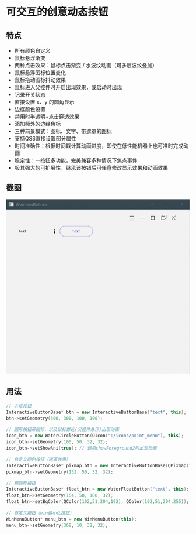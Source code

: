 可交互的创意动态按钮
===

## 特点

- 所有颜色自定义
- 鼠标悬浮渐变
- 两种点击效果：鼠标点击渐变 / 水波纹动画（可多层波纹叠加）
- 鼠标悬浮图标位置变化
- 鼠标拖动图标抖动效果
- 鼠标进入父控件时开启出现效果，或启动时出现
- 记录开关状态
- 直接设置 x、y 的圆角显示
- 边框颜色设置
- 禁用时半透明+点击穿透效果
- 添加额外的边缘角标
- 三种前景模式：图标、文字、带遮罩的图标
- 支持QSS直接设置部分属性
- 时间准确性：根据时间戳计算动画进度，即使在低性能机器上也可准时完成动画
- 稳定性：一按钮多功能，完美兼容多种情况下焦点事件
- 极其强大的可扩展性，继承该按钮后可任意修改显示效果和动画效果



## 截图

![截图](pictures/picture.gif)



## 用法

```C++
// 方框按钮
InteractiveButtonBase* btn = new InteractiveButtonBase("text", this);
btn->setGeometry(300, 300, 100, 100);
```

```C++
// 圆形按钮带图标，以及鼠标靠近(父控件悬浮)出现动画
icon_btn = new WaterCircleButton(QIcon(":/icons/point_menu"), this);
icon_btn->setGeometry(100, 50, 32, 32);
icon_btn->setShowAni(true); // 调用showForeground2时出现动画
```

```C++
// 自定义颜色按钮（遮罩效果）
InteractiveButtonBase* pixmap_btn = new InteractiveButtonBase(QPixmap(":/icons/point_menu"), this);
pixmap_btn->setGeometry(132, 50, 32, 32);
```

```C++
// 椭圆形按钮
InteractiveButtonBase* float_btn = new WaterFloatButton("text", this);
float_btn->setGeometry(164, 50, 100, 32);
float_btn->setBgColor(QColor(102,51,204,192), QColor(102,51,204,255));
```

```C++
// 自定义按钮（win最小化按钮）
WinMenuButton* menu_btn = new WinMenuButton(this);
menu_btn->setGeometry(368, 10, 32, 32);
```



